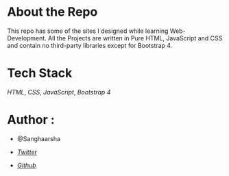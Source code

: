 # About the Repo

This repo has some of the sites I designed while learning Web-Development. All the Projects are written in Pure HTML, JavaScript and CSS and contain no third-party libraries except for Bootstrap 4.

# Tech Stack

_HTML_,
_CSS_,
_JavaScript_,
_Bootstrap 4_

# Author :

- @Sanghaarsha

- _[Twitter](http://www.twitter.com/sanghaarsha)_
- _[Github](http://www.github.com/sanghaarsha)_

